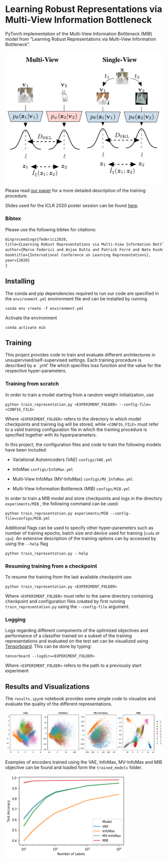 # Learning Robust Representations via Multi-View Information Bottleneck

PyTorch implementation of the Multi-View Information Bottleneck (MIB) model from "Learning Robust Representations via Multi-View Information Bottleneck".

![Visualization of the MIB objective](images/MIB_model.png)

Please read [our paper](https://arxiv.org/abs/2002.07017) for a more detailed description of the training procedure.

Slides used for the ICLR 2020 poster session can be found [here](https://github.com/mfederici/Multi-View-Information-Bottleneck/blob/master/ICLR_2020_presentation.pdf).

### Bibtex
Please use the following bibtex for citations:
```latex
@inproceedings{federici2020,
title={Learning Robust Representations via Multi-View Information Bottleneck},
author={Marco Federici and Anjan Dutta and Patrick Forré and Nate Kushman and Zeynep Akata},
booktitle={International Conference on Learning Representations},
year={2020}
}
```

## Installing
The conda and pip dependencies required to run our code are specified in the `environment.yml` environment file and can be installed by running
```shell script
conda env create -f environment.yml
```
Activate the environment
```shell script
conda activate mib
```

## Training
This project provides code to train and evaluate different architectures in unsupervised/self-supervised settings.
Each training procedure is described by a `.yml' file which specifies loss function and the value for the 
respective hyper-parameters.

### Training from scratch
In order to train a model starting from a random weight initialization, use
```shell script
python train_representation.py <EXPERIMENT_FOLDER> --config-file=<CONFIG_FILE>
```
Where `<EXPERIMENT_FOLDER>` refers to the directory in which model checkpoints and training log will be stored, while `<CONFIG_FILE>`
must refer to a valid training configuration file in which the training procedure is specified together with its hyperparameters.

In this project, the configuration files and code to train the following models have been included:

- Variational Autoencoders (VAE) `configs/VAE.yml`

- InfoMax `configs/InfoMax.yml`
 
- Multi-View InfoMax (MV-InfoMax) `configs/MV_InfoMax.yml`

- Multi-View Information Bottleneck (MIB) `configs/MIB.yml`

In order to train a MIB model and store checkpoints and logs in the directory `experiments/MIB` 
, the following command can be used:
```shell script
python train_representation.py experiments/MIB --config-file=configs/MIB.yml
``` 

Additional flags can be used to specify other hyper-parameters such as number of training epochs, batch size and device used for training (`cuda` or `cpu`).
An extensive description of the training options can by accessed by using the `--help` flag
```shell script
python train_representation.py --help
```

### Resuming training from a checkpoint
To resume the training from the last available checkpoint use:
```shell script
python train_representation.py <EXPERIMENT_FOLDER>
```
Where `<EXPERIMENT_FOLDER>` must refer to the same directory containing checkpoint and configuration files created by 
first running `train_representation.py` using the `--config-file` argument.

### Logging
Logs regarding different components of the optimized objectives and performance of a classifier trained on a subset of the training representations
and evaluated on the test set can be visualized using [Tensorboard](https://www.tensorflow.org/tensorboard). This can be done by typing:
```shell script
tensorboard --logdir=<EXPERIMENT_FOLDER>
```
Where `<EXPERIMENT_FOLDER>` refers to the path to a previously start experiment

## Results and Visualizations
The `results.ipynb` notebook provides some simple code to visualize and evaluate the quality of the different representations.

![Visualization of the 2 principal components for representation obtained with the same encoder trained on different objectives](images/PCA.png)

Examples of encoders trained using the VAE, InfoMax, MV-InfoMax and MIB objective can be found and loaded form the `trained_models` folder.

![Accuracy of a linear classifier trained on top on the representations obtained with different learning objectives for different percentage of given labels](images/accuracy.png)

